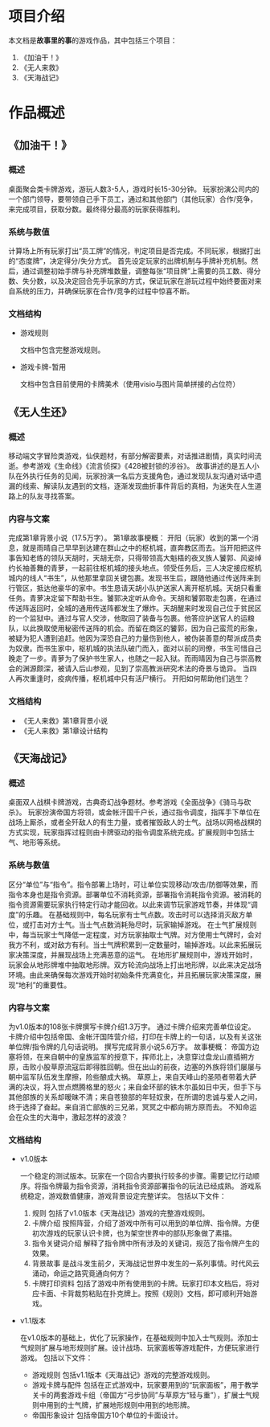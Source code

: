 # 项目介绍

本文档是**故事里的事**的游戏作品，其中包括三个项目：

1. 《加油干！》
2. 《无人来救》
3. 《天海战记》


# 作品概述

## 《加油干！》

### 概述

桌面聚会类卡牌游戏，游玩人数3-5人，游戏时长15-30分钟。
玩家扮演公司内的一个部门领导，要带领自己手下员工，通过和其他部门（其他玩家）合作/竞争，来完成项目，获取分数。最终得分最高的玩家获得胜利。

### 系统与数值

计算场上所有玩家打出“员工牌”的情况，判定项目是否完成。不同玩家，根据打出的“态度牌”，决定得分/失分方式。
首先设定玩家的出牌机制与手牌补充机制。然后，通过调整初始手牌与补充牌堆数量，调整每张“项目牌”上需要的员工数、得分数、失分数，以及决定回合先手玩家的方式，保证玩家在游玩过程中始终要面对来自系统的压力，并确保玩家在合作/竞争的过程中惊喜不断。

### 文档结构

+ 游戏规则

  文档中包含完整游戏规则。

+ 游戏卡牌-暂用
  
  文档中包含目前使用的卡牌美术（使用visio与图片简单拼接的占位符）

## 《无人生还》

### 概述

移动端文字冒险类游戏，仙侠题材，有部分解密要素，对话推进剧情，真实时间流逝。参考游戏《生命线》《流言侦探》《428被封锁的涉谷》。
故事讲述的是五人小队在外执行任务的见闻，玩家扮演一名后方支援角色，通过发现队友沟通对话中遗漏的线索、解读队友遇到的文档，逐渐发现曲折事件背后的真相，为迷失在人生道路上的队友寻找答案。


### 内容与文案

完成第1章背景小说（17.5万字）。
第1章故事梗概：
开阳（玩家）收到的第一个消息，就是雨晴自己早早到达建在群山之中的枢机城，直奔教区而去。当开阳把这件事告知老练的领队天胡时，天胡无奈，只得带领高大魁梧的夜叉族人饕郭、风姿绰约长袖善舞的青萝，一起前往枢机城的接头地点。领受任务后，三人决定接应枢机城内的线人“书生”，从他那里拿回关键包裹。发现书生后，跟随他通过传送阵来到行管区，抵达他豪华的家中。书生恳请天胡小队护送家人离开枢机城。天胡只看重任务。青萝决定留下帮助书生。饕郭决定听从命令。天胡和饕郭取走包裹，在通过传送阵返回时，全城的通用传送阵都发生了爆炸。天胡醒来时发现自己位于贫民区的一个监狱中。通过与官人交涉，他取回了装备与包裹。他答应护送官人的运粮队，以此换取使用秘密传送阵的机会。而留在商区的饕郭，因为自己蛮荒的形象，被疑为犯人遭到追赶。他因为深恐自己的力量伤到他人，被伪装善意的帮派成员卖为奴隶。而书生家中，枢机城的执法队破门而入，面对以前的同僚，书生可惜自己晚走了一步。青萝为了保护书生家人，也随之一起入狱。而雨晴因为自己与崇高教会的渊源颇深，被请入后山参观，见到了崇高教派研究术法的奇景与诡异。
当四人再次重逢时，疫病传播，枢机城中只有活尸横行。
开阳如何帮助他们逃生？

### 文档结构

+ 《无人来救》第1章背景小说
+ 《无人来救》第1章设计结构

## 《天海战记》

### 概述

桌面双人战棋卡牌游戏，古典奇幻战争题材。参考游戏《全面战争》《骑马与砍杀》。
玩家扮演帝国方将领，或金帐汗国千户长，通过指令调度，指挥手下单位在战场上厮杀，或者全歼敌人的有生力量，或者摧毁敌人的士气。战场以网格战棋的方式实现，玩家指挥过程则由卡牌驱动的指令调度系统完成。扩展规则中包括士气、地形等系统。


### 系统与数值

区分“单位”与“指令”。指令部署上场时，可让单位实现移动/攻击/防御等效果，而指令本身也是指令资源。部署单位不消耗资源，部署指令消耗指令资源。被消耗的指令资源需要玩家执行特定行动才能回收。以此来调节玩家游戏节奏，并体现“调度”的乐趣。
在基础规则中，每名玩家有士气点数。攻击时可以选择消灭敌方单位，或打击对方士气。当士气点数消耗殆尽时，玩家输掉游戏。
在士气扩展规则中，每当玩家士气降低一定程度，对方玩家抽取士气牌。对方使用士气牌时，会对我方不利，或对敌方有利。当士气牌积累到一定数量时，输掉游戏。以此来拓展玩家决策深度，并展现战场上充满恶意的运气。
在地形扩展规则中，游戏开始时，玩家会从地形牌堆中抽取地形牌。双方轮流向战场上打出地形牌，以此来决定战场环境。由此来确保每次游戏开始时初始条件充满变化，并且拓展玩家决策深度，展现“地利”的重要性。

### 内容与文案

为v1.0版本的108张卡牌撰写卡牌介绍1.3万字。
通过卡牌介绍来完善单位设定。卡牌介绍中包括帝国、金帐汗国阵营介绍，打印在卡牌上的一句话，以及有关这张单位牌/指令牌的几句话说明。
撰写完成背景小说5.6万字。
故事梗概：
帝国方边塞将领，在来自朝中的皇族监军的授意下，挥师北上，决意穿过盘龙山直插朔方原，击败小股草原流寇后即得胜回朝。但在出山的前夜，边塞的外族将领们屡屡与朝中监军队伍发生摩擦，险些酿成大祸。
草原上，来自天峰山的圣陨者带着大萨满的决议，将入世点燃腾格里的怒火；来自金环部的铁木尔虽如日中天，但手下与其他部族的关系却暧昧不清；来自苍狼部的年轻奴隶，在所谓的忠诚与爱人之间，终于选择了奋起。来自消亡部族的三兄弟，冥冥之中都向朔方原而去。
不知命运会在众生的大海中，激起怎样的波浪？

### 文档结构

+ v1.0版本

  一个稳定的测试版本。玩家在一个回合内要执行较多的步骤。需要记忆行动顺序。将指令牌最为指令资源，消耗指令资源部署指令的玩法已经成熟。
  游戏系统稳定，游戏数值健康，游戏背景设定完整详实。
  包括以下文件：

  1. 规则
    包括了v1.0版本《天海战记》游戏的完整游戏规则。
  2. 卡牌介绍
    按照阵营，介绍了游戏中所有可以用到的单位牌、指令牌。方便初次游戏的玩家认识卡牌，也为架空世界中的部队形象做了素描。
  3. 指令关键词介绍
    解释了指令牌中所有涉及的关键词，规范了指令牌产生的效果。
  4. 背景故事
    是战斗发生前夕，天海战记世界中发生的一系列事情。时代风云涌动，命运之路究竟通向何方？
  5. 卡牌打印资料
    包括了游戏中所有使用到的卡牌。玩家打印本文档后，将对应卡面、卡背裁剪粘贴在扑克牌上。按照《规则》文档，即可顺利开始游戏。

+ v1.1版本

  在v1.0版本的基础上，优化了玩家操作，在基础规则中加入士气规则。添加士气规则扩展与地形规则扩展。设计战场、玩家面板等游戏配件，方便玩家进行游戏。
  包括以下文件：

  + 游戏规则
    包括v1.1版本《天海战记》游戏的完整游戏规则。
  + 游戏卡牌与配件
    包括在正式游戏中，玩家要用到的“玩家面板”，用于教学关卡的两套游戏卡组（帝国方“弓步协同”与草原方“轻与重”），扩展士气规则中用到的士气牌，扩展地形规则中用到的地形牌。
  + 帝国形象设计
    包括帝国方10个单位的卡面设计。



  




